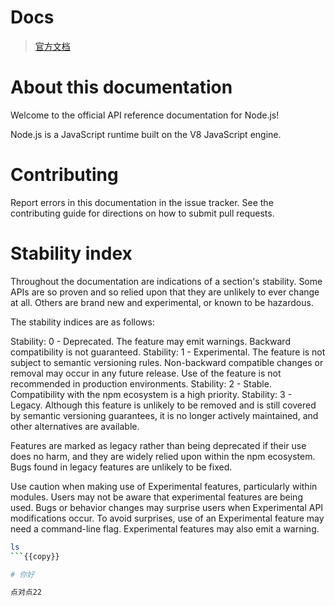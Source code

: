 # Docs

> [官方文档](https://nodejs.org/dist/latest-v18.x/docs/api/documentation.html '_blank')

# About this documentation

Welcome to the official API reference documentation for Node.js!

Node.js is a JavaScript runtime built on the V8 JavaScript engine.

# Contributing

Report errors in this documentation in the issue tracker. See the contributing guide for directions on how to submit pull requests.

# Stability index

Throughout the documentation are indications of a section's stability. Some APIs are so proven and so relied upon that they are unlikely to ever change at all. Others are brand new and experimental, or known to be hazardous.

The stability indices are as follows:

Stability: 0 - Deprecated. The feature may emit warnings. Backward compatibility is not guaranteed.
Stability: 1 - Experimental. The feature is not subject to semantic versioning rules. Non-backward compatible changes or removal may occur in any future release. Use of the feature is not recommended in production environments.
Stability: 2 - Stable. Compatibility with the npm ecosystem is a high priority.
Stability: 3 - Legacy. Although this feature is unlikely to be removed and is still covered by semantic versioning guarantees, it is no longer actively maintained, and other alternatives are available.

Features are marked as legacy rather than being deprecated if their use does no harm, and they are widely relied upon within the npm ecosystem. Bugs found in legacy features are unlikely to be fixed.

Use caution when making use of Experimental features, particularly within modules. Users may not be aware that experimental features are being used. Bugs or behavior changes may surprise users when Experimental API modifications occur. To avoid surprises, use of an Experimental feature may need a command-line flag. Experimental features may also emit a warning.

```bash
ls
```{{copy}}

# 你好

点对点22